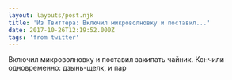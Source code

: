 ```yaml
---
layout: layouts/post.njk
title: 'Из Твиттера: Включил микроволновку и поставил...'
date: 2017-10-26T12:19:52.000Z
tags: 'from twitter'
---
```



Включил микроволновку и поставил закипать чайник. Кончили одновременно: дзынь-щелк, и пар
